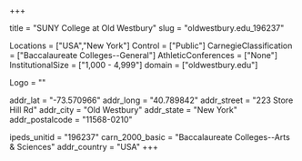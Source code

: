 
+++

title = "SUNY College at Old Westbury"
slug = "oldwestbury.edu_196237"

Locations = ["USA","New York"]
Control = ["Public"]
CarnegieClassification = ["Baccalaureate Colleges--General"]
AthleticConferences = ["None"]
InstitutionalSize = ["1,000 - 4,999"]
domain = ["oldwestbury.edu"]

Logo = ""

addr_lat = "-73.570966"
addr_long = "40.789842"
addr_street = "223 Store Hill Rd"
addr_city = "Old Westbury"
addr_state = "New York"
addr_postalcode = "11568-0210"

ipeds_unitid = "196237"
carn_2000_basic = "Baccalaureate Colleges--Arts & Sciences"
addr_country = "USA"
+++
    

